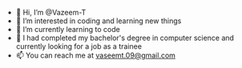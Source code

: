 - 👋 Hi, I’m @Vazeem-T
- 👀 I’m interested in coding and learning new things
- 🌱 I’m currently learning to code
- 💞️ I had completed my bachelor's degree in computer science and currently looking for a job as a trainee
- 📫 You can reach me at vaseemt.09@gmail.com

<!---
Vazeem-T/Vazeem-T is a ✨ special ✨ repository because its `README.md` (this file) appears on your GitHub profile.
You can click the Preview link to take a look at your changes.
--->
